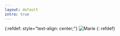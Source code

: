 ```yaml
---
layout: default
intro: true
---
```


{:refdef: style="text-align: center;"}
![Marie]({{Marie}}/marie/assets/img/ARMINSASS.png)
{: refdef}
